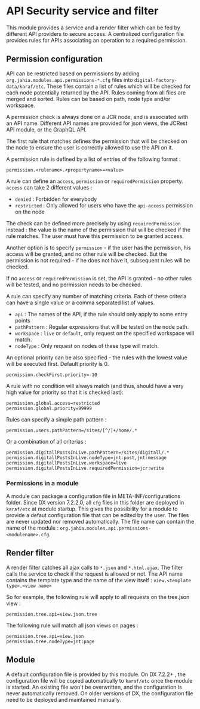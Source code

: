 # API Security service and filter

This module provides a service and a render filter which can be fed by different API providers to secure access. A centralized
configuration file provides rules for APIs associating an operation to a required permission.

## Permission configuration

API can be restricted based on permissions by adding `org.jahia.modules.api.permissions-*.cfg` files into `digital-factory-data/karaf/etc`.
These files contain a list of rules which will be checked for each node potentially returned by the API. Rules coming from all files are merged and sorted. Rules can be based on path, node type and/or workspace. 

A permission check is always done on a JCR node, and is associated with an API name. Different API names are provided for 
json views, the JCRest API module, or the GraphQL API.

The first rule that matches defines the permission that will be checked on the node to ensure the user is correctly allowed to use the API on it. 

A permission rule is defined by a list of entries of the following format :

```
permission.<rulename>.<propertyname>=<value>
```

A rule can define an `access`, `permission` or `requiredPermission` property. `access` can take 2 different values : 
- `denied` : Forbidden for everybody
- `restricted` : Only allowed for users who have the `api-access` permission on the node

The check can be defined more precisely by using `requiredPermission` instead : the value is the name of the permission that will be checked if the rule matches. The user must have this permission to be granted access.

Another option is to specify `permission` - if the user has the permission, his access will be granted, and no other rule will be checked. But the permission is not required - if he does not have it, subsequent rules will be checked. 

If no `access` or `requiredPermission` is set, the API is granted - no other rules will be tested, and no permission needs to be checked.

A rule can specify any number of matching criteria. Each of these criteria can have a single value or a comma separated list of values.
 - `api` : The names of the API, if the rule should only apply to some entry points
 - `pathPattern` : Regular expressions that will be tested on the node path.
 - `workspace` : `live` or `default`, only request on the specified workspace will match.
 - `nodeType` : Only request on nodes of these type will match.

An optional priority can be also specified - the rules with the lowest value will be executed first. Default priority is 0.

```
permission.checkFirst.priority=-10
```

A rule with no condition will always match (and thus, should have a very high value for priority so that it is checked last):
```
permission.global.access=restricted
permission.global.priority=99999
```

Rules can specify a simple path pattern : 
```
permission.users.pathPattern=/sites/[^/]+/home/.*
```

Or a combination of all criterias :
```    
permission.digitallPostsInLive.pathPattern=/sites/digitall/.*
permission.digitallPostsInLive.nodeType=jnt:post,jnt:message
permission.digitallPostsInLive.workspace=live
permission.digitallPostsInLive.requiredPermission=jcr:write
```

### Permissions in a module

A module can package a configuration file in META-INF/configurations folder. Since DX version 7.2.2.0, all `cfg` files in this folder are deployed in `karaf/etc` at module startup. This gives the possibility for a module to provide a defaut configuration file that can be edited by the user. The files are never updated nor removed automatically. The file name can contain the name of the module : `org.jahia.modules.api.permissions-<modulename>.cfg`.

## Render filter

A render filter catches all ajax calls to `*.json` and `*.html.ajax`. The filter calls the service to check if the request is allowed or not.
The API name contains the template type and the name of the view itself : `view.<template type>.<view name>`

So for example, the following rule will apply to all requests on the tree.json view :

```
permission.tree.api=view.json.tree
```

The following rule will match all json views on pages :

```
permission.tree.api=view.json
permission.tree.nodeType=jnt:page
```

## Module

A default configuration file is provided by this module. On DX 7.2.2+ , the configuration file will be copied automatically to `karaf/etc` 
once the module is started. An existing file won't be overwritten, and the configuration is never automatically removed.
On older versions of DX, the configuration file need to be deployed and maintained manually.
